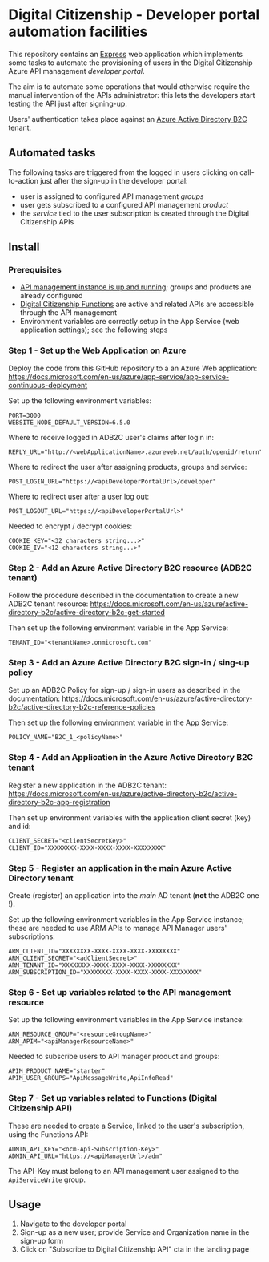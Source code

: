 # Digital Citizenship - Developer portal automation facilities

This repository contains an [Express](http://expressjs.com/)
web application which implements some tasks to automate the provisioning
of users in the Digital Citizenship Azure API management *developer portal*.

The aim is to automate some operations that would otherwise
require the manual intervention of the APIs administrator:
this lets the developers start testing the API just after signing-up.

Users' authentication takes place against an
[Azure Active Directory B2C](https://azure.microsoft.com/en-us/services/active-directory-b2c/)
tenant.

## Automated tasks

The following tasks are triggered from the logged in users
clicking on call-to-action just after the sign-up in the developer portal:

- user is assigned to configured API management *groups*
- user gets subscribed to a configured API management *product*
- the *service* tied to the user subscription is created through the Digital Citizenship APIs

## Install

### Prerequisites

- [API management instance is up and running](https://github.com/teamdigitale/digital-citizenship);
groups and products are already configured
- [Digital Citizenship Functions](https://github.com/teamdigitale/digital-citizenship-functions)
are active and related APIs are accessible through the API management
- Environment variables are correctly setup in the App Service (web application settings);
see the following steps

### Step 1 - Set up the Web Application on Azure

Deploy the code from this GitHub repository to a an Azure Web application:
https://docs.microsoft.com/en-us/azure/app-service/app-service-continuous-deployment

Set up the following environment variables:

```
PORT=3000
WEBSITE_NODE_DEFAULT_VERSION=6.5.0
```

Where to receive logged in ADB2C user's claims after login in:
```
REPLY_URL="http://<webApplicationName>.azureweb.net/auth/openid/return"
```

Where to redirect the user after assigning products, groups and service:
```
POST_LOGIN_URL="https://<apiDeveloperPortalUrl>/developer"
```

Where to redirect user after a user log out:
```
POST_LOGOUT_URL="https://<apiDeveloperPortalUrl>"
```

Needed to encrypt / decrypt cookies:
```
COOKIE_KEY="<32 characters string...>"
COOKIE_IV="<12 characters string...>"
```

### Step 2 - Add an Azure Active Directory B2C resource (ADB2C tenant)

Follow the procedure described in the documentation to create a new ADB2C tenant resource:
https://docs.microsoft.com/en-us/azure/active-directory-b2c/active-directory-b2c-get-started

Then set up the following environment variable in the App Service:
```
TENANT_ID="<tenantName>.onmicrosoft.com"
```

### Step 3 - Add an Azure Active Directory B2C sign-in / sing-up policy

Set up an ADB2C Policy for sign-up / sign-in users as described in the documentation:
https://docs.microsoft.com/en-us/azure/active-directory-b2c/active-directory-b2c-reference-policies

Then set up the following environment variable in the App Service:
```
POLICY_NAME="B2C_1_<policyName>"
```

### Step 4 - Add an Application in the Azure Active Directory B2C tenant

Register a new application in the ADB2C tenant:
https://docs.microsoft.com/en-us/azure/active-directory-b2c/active-directory-b2c-app-registration

Then set up environment variables with the application client secret (key) and id:
```
CLIENT_SECRET="<clientSecretKey>"
CLIENT_ID="XXXXXXXX-XXXX-XXXX-XXXX-XXXXXXXX"
```

### Step 5 - Register an application in the main Azure Active Directory tenant

Create (register) an application into the *main* AD tenant (**not** the ADB2C one !).

Set up the following environment variables in the App Service instance;
these are needed to use ARM APIs to manage API Manager users' subscriptions:
```
ARM_CLIENT_ID="XXXXXXXX-XXXX-XXXX-XXXX-XXXXXXXX"
ARM_CLIENT_SECRET="<adClientSecret>"
ARM_TENANT_ID="XXXXXXXX-XXXX-XXXX-XXXX-XXXXXXXX"
ARM_SUBSCRIPTION_ID="XXXXXXXX-XXXX-XXXX-XXXX-XXXXXXXX"
```

### Step 6 - Set up variables related to the API management resource

Set up the following environment variables in the App Service instance:

```
ARM_RESOURCE_GROUP="<resourceGroupName>"
ARM_APIM="<apiManagerResourceName>"
```

Needed to subscribe users to API manager product and groups:
```
APIM_PRODUCT_NAME="starter"
APIM_USER_GROUPS="ApiMessageWrite,ApiInfoRead"
```

### Step 7 - Set up variables related to Functions (Digital Citizenship API)

These are needed to create a Service, linked to the user's subscription,
using the Functions API:
```
ADMIN_API_KEY="<ocm-Api-Subscription-Key>"
ADMIN_API_URL="https://<apiManagerUrl>/adm"
```

The API-Key must belong to an API management user
assigned to the `ApiServiceWrite` group.

## Usage

1. Navigate to the developer portal
1. Sign-up as a new user; provide Service and Organization name in the sign-up form
1. Click on "Subscribe to Digital Citizenship API" cta in the landing page
